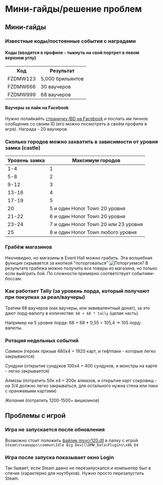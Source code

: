 <!-- Global site tag (gtag.js) - Google Analytics -->
<script async src="https://www.googletagmanager.com/gtag/js?id=G-F8TEC9SJFD"></script>
<script>
  window.dataLayer = window.dataLayer || [];
  function gtag(){dataLayer.push(arguments);}
  gtag('js', new Date());

  gtag('config', 'G-F8TEC9SJFD');
</script>

# Мини-гайды/решение проблем
## Мини-гайды
### Известные коды/постоянные события с наградами
#### Коды (вводятся в профиле - тыкнуть на свой портрет в левом верхнем углу)
<table>
  <tr>
    <th>Код</th>
    <th>Результат</th>
  </tr>
  <tr>
    <td>FZDMW123</td>
    <td>5,000 брильянтов</td>
  </tr>
  <tr>
    <td>FZDMW666</td>
    <td>30 ваучеров</td>
  </tr>
  <tr>
    <td>FZDMW999</td>
    <td>68 ваучеров</td>
  </tr>
</table>

#### Ваучеры за лайк на Facebook
Нужно полайкайть [страничку IBD на Facebook](https://www.facebook.com/IdleBigDevil) и послать им личное
сообщение со своим ID (его можно посмотреть в своём профиле в игре). Награда - 20 ваучеров.

### Сколько городов можно захватить в зависимости от уровня замка (castle)

| Уровень замка|Максимум городов |
| -- | -- |
| 1-4|1 |
| 5-8|2 |
| 9-12|3 |
| 13-16|4 |
| 17-19|5 |
| 20|5 и один Honor Town 20 уровня |
| 21-22|6 и один Honor Town 20 уровня |
| 23-24|7 и один Honor Town 20 или 23 уровня |
| 25|8 и один Honor Town любого уровня |

### Грабёж магазинов
Неочевидно, но магазины в Event Hall можно грабить. Эта волшебная функция скрывается за кнопкой "поторговаться"
![Поторгуемся?](https://cdn.discordapp.com/attachments/787364072442167297/788710606646673408/unknown.png)
В результате грабежа можно получить все товары из магазина, но только если выйграть бой. По сложности примерно соответствует событиям-боссам.

### Как работает Tally (за уровень лорда, который получают при покупках за реал/ваучеры)
Тратим 68 ваучеров (как ваучеры, или эквивалентный донат), за это дают лорд-валюту в количестве: `68 + 68 * tally` (целая часть).

Например на 5 уровне лорда: 68 + 68 * 0,55 = 105,4 -> 105 лорд-валюты.

### Ротация недельных событий
_Саммон_ (героик призыв 480х4 = 1920 карт, и гифтпаки - которые легко закрываются)

_Сундуки_ (открытие сундуков 100х4 = 400 сундуков, и монстры на карте - легко закрывается)

_Алмазы_ (потратить 50к х4 = 200к алмазов, и открытие карт сокровищ - на 3/4 должно легко закрываться, для остального нужна стена или паки с оранжевыми картами)

_Желания_ (потратить 1200-1500+ вишкоинов)

## Проблемы с игрой
### Игра не запускается после обновления
Возможно стоит положить [файлик msvcr120.dll](https://cdn.discordapp.com/attachments/787364072442167297/787405716503003186/msvcr120.dll) в папку с игрой `Steam\steamapps\common\Idle Big Devil\DMW_Data\Plugins\x86_64`

### Игра после запуска показывает окно Login
Так бывает, если Steam давно не перезапускался и компьютер был в спячке (характерно для ноутбуков). Нужно просто перезапустить Steam.
